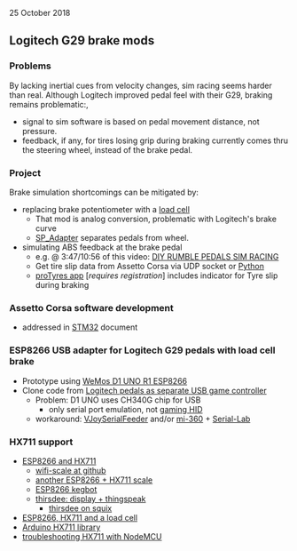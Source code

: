 25 October 2018

## Logitech G29 brake mods

### Problems
By lacking inertial cues from velocity changes, sim racing seems harder than real.
Although Logitech improved pedal feel with their G29, braking remains problematic:,
*   signal to sim software is based on pedal movement distance, not pressure.
*   feedback, if any, for tires losing grip during braking currently comes thru the steering wheel, instead of the brake pedal.

### Project
Brake simulation shortcomings can be mitigated by:

*   replacing brake potentiometer with a [load cell](https://imgur.com/gallery/gOjAf)  
    * That mod is analog conversion, problematic with Logitech's brake curve
    * [SP_Adapter](https://github.com/robotsrulz/SP_Adapter) separates pedals from wheel.  
*   simulating ABS feedback at the brake pedal  
    * e.g. @ 3:47/10:56 of this video: [DIY RUMBLE PEDALS SIM RACING](https://www.youtube.com/watch?v=8aLqqcEaUVk)  
    * Get tire slip data from Assetto Corsa via UDP socket or [Python](https://gist.github.com/robertcedwards/2f7a061af8ccc987aab2)  
    * [proTyres app](https://www.assettocorsa.net/forum/index.php?threads/protyres-v1-0-0-it%E2%80%99s-all-about-the-tyre.43361/) [*requires registration*]
includes indicator for Tyre slip during braking  

### Assetto Corsa software development
*  addressed in [STM32](STM32) document

### ESP8266 USB adapter for Logitech G29 pedals with load cell brake
- Prototype using [WeMos D1 UNO R1 ESP8266](../Arduino/ESPDuino)
- Clone code from [Logitech pedals as separate USB game controller](https://github.com/robotsrulz/SP_Adapter)
  - Problem: D1 UNO uses CH340G chip for USB
    - only serial port emulation, not [gaming HID](../Windows/HID)
  - workaround: [VJoySerialFeeder](../Arduino/VJoySerialFeeder) and/or [mi-360](../Arduino/mi360) + [Serial-Lab](../Windows/SerialLab)


### HX711 support
-  [ESP8266 and HX711](https://blog.squix.org/2016/07/esp8266-turn-a-9-body-scale-into-a-smart-scale-part-1.html)
   - [wifi-scale at github](https://github.com/squix78/esp8266-projects/tree/master/arduino-ide/wifi-scale)
   - [another ESP8266 + HX711 scale](http://blog.heredero.org/pese-personne-wifi/)
   - [ESP8266 kegbot](https://github.com/drifterz28/kegbot)
   - [thirsdee: display + thingspeak](https://github.com/squix78/esp8266-projects/tree/master/arduino-ide/thirsdee)
     - [thirsdee on squix](https://blog.squix.org/2015/06/esp8266-meet-thirsdee-intelligent-plant.html)
-  [ESP8266, HX711 and a load cell](https://community.mydevices.com/t/newbie-needs-help-with-esp8266-hx711-and-a-load-cell/7715)
-  [Arduino HX711 library](https://github.com/bogde/HX711)
-  [troubleshooting HX711 with NodeMCU](https://github.com/bogde/HX711/issues/67)
